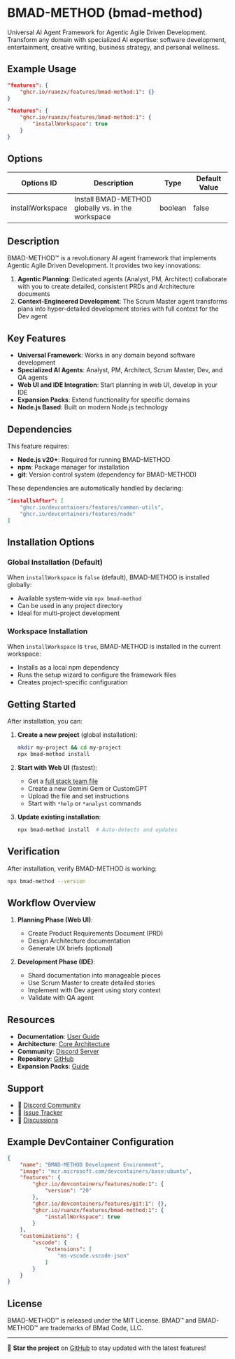 # BMAD-METHOD (bmad-method)

Universal AI Agent Framework for Agentic Agile Driven Development. Transform any domain with specialized AI expertise: software development, entertainment, creative writing, business strategy, and personal wellness.

## Example Usage

```json
"features": {
    "ghcr.io/ruanzx/features/bmad-method:1": {}
}
```

```json
"features": {
    "ghcr.io/ruanzx/features/bmad-method:1": {
        "installWorkspace": true
    }
}
```

## Options

| Options ID       | Description                                       | Type    | Default Value |
| ---------------- | ------------------------------------------------- | ------- | ------------- |
| installWorkspace | Install BMAD-METHOD globally vs. in the workspace | boolean | false         |

## Description

BMAD-METHOD™ is a revolutionary AI agent framework that implements Agentic Agile Driven Development. It provides two key innovations:

1. **Agentic Planning**: Dedicated agents (Analyst, PM, Architect) collaborate with you to create detailed, consistent PRDs and Architecture documents
2. **Context-Engineered Development**: The Scrum Master agent transforms plans into hyper-detailed development stories with full context for the Dev agent

## Key Features

- **Universal Framework**: Works in any domain beyond software development
- **Specialized AI Agents**: Analyst, PM, Architect, Scrum Master, Dev, and QA agents
- **Web UI and IDE Integration**: Start planning in web UI, develop in your IDE
- **Expansion Packs**: Extend functionality for specific domains
- **Node.js Based**: Built on modern Node.js technology

## Dependencies

This feature requires:
- **Node.js v20+**: Required for running BMAD-METHOD
- **npm**: Package manager for installation
- **git**: Version control system (dependency for BMAD-METHOD)

These dependencies are automatically handled by declaring:
```json
"installsAfter": [
    "ghcr.io/devcontainers/features/common-utils",
    "ghcr.io/devcontainers/features/node"
]
```

## Installation Options

### Global Installation (Default)
When `installWorkspace` is `false` (default), BMAD-METHOD is installed globally:
- Available system-wide via `npx bmad-method`
- Can be used in any project directory
- Ideal for multi-project development

### Workspace Installation
When `installWorkspace` is `true`, BMAD-METHOD is installed in the current workspace:
- Installs as a local npm dependency
- Runs the setup wizard to configure the framework files
- Creates project-specific configuration

## Getting Started

After installation, you can:

1. **Create a new project** (global installation):
   ```bash
   mkdir my-project && cd my-project
   npx bmad-method install
   ```

2. **Start with Web UI** (fastest):
   - Get a [full stack team file](https://github.com/bmad-code-org/BMAD-METHOD/blob/main/dist/teams/team-fullstack.txt)
   - Create a new Gemini Gem or CustomGPT
   - Upload the file and set instructions
   - Start with `*help` or `*analyst` commands

3. **Update existing installation**:
   ```bash
   npx bmad-method install  # Auto-detects and updates
   ```

## Verification

After installation, verify BMAD-METHOD is working:

```bash
npx bmad-method --version
```

## Workflow Overview

1. **Planning Phase (Web UI)**:
   - Create Product Requirements Document (PRD)
   - Design Architecture documentation
   - Generate UX briefs (optional)

2. **Development Phase (IDE)**:
   - Shard documentation into manageable pieces
   - Use Scrum Master to create detailed stories
   - Implement with Dev agent using story context
   - Validate with QA agent

## Resources

- **Documentation**: [User Guide](https://github.com/bmad-code-org/BMAD-METHOD/blob/main/docs/user-guide.md)
- **Architecture**: [Core Architecture](https://github.com/bmad-code-org/BMAD-METHOD/blob/main/docs/core-architecture.md)
- **Community**: [Discord Server](https://discord.gg/gk8jAdXWmj)
- **Repository**: [GitHub](https://github.com/bmad-code-org/BMAD-METHOD)
- **Expansion Packs**: [Guide](https://github.com/bmad-code-org/BMAD-METHOD/blob/main/docs/expansion-packs.md)

## Support

- 💬 [Discord Community](https://discord.gg/gk8jAdXWmj)
- 🐛 [Issue Tracker](https://github.com/bmad-code-org/BMAD-METHOD/issues)
- 💬 [Discussions](https://github.com/bmad-code-org/BMAD-METHOD/discussions)

## Example DevContainer Configuration

```json
{
    "name": "BMAD-METHOD Development Environment",
    "image": "mcr.microsoft.com/devcontainers/base:ubuntu",
    "features": {
        "ghcr.io/devcontainers/features/node:1": {
            "version": "20"
        },
        "ghcr.io/devcontainers/features/git:1": {},
        "ghcr.io/ruanzx/features/bmad-method:1": {
            "installWorkspace": true
        }
    },
    "customizations": {
        "vscode": {
            "extensions": [
                "ms-vscode.vscode-json"
            ]
        }
    }
}
```

## License

BMAD-METHOD™ is released under the MIT License. BMAD™ and BMAD-METHOD™ are trademarks of BMad Code, LLC.

---

🌟 **Star the project** on [GitHub](https://github.com/bmad-code-org/BMAD-METHOD) to stay updated with the latest features!